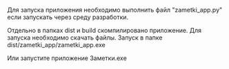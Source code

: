 Для запуска приложения необходимо выполнить файл "zametki_app.py" если запускать через среду разработки.

Отдельно в папках dist и build скомпилировано приложение. Для запуска необходимо скачать файлы. Запуск в папке dist/zametki_app/zametki_app.exe

Или запустите приложение Заметки.exe
